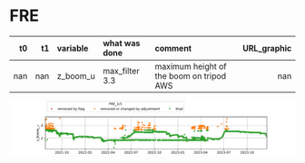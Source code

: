 # FRE
|   t0 |   t1 | variable   | what was done   | comment                                  |   URL_graphic |
|-----:|-----:|:-----------|:----------------|:-----------------------------------------|--------------:|
|  nan |  nan | z_boom_u   | max_filter 3.3  | maximum height of the boom on tripod AWS |           nan |
 
![FRE](../figures/flags/FRE_0.png)
 
